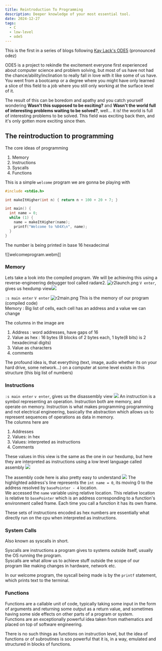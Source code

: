 ```yaml
---
title: Reintroduction To Programming
description: Deeper knowledge of your most essential tool.
date: 2024-12-27
tags:
  - C
  - low-level
  - ode5
---
```

This is the first in a series of blogs following [Kay Lack's ODE5](https://www.0de5.net) (pronounced odez)

ODE5 is a project to rekindle the excitement everyone first experienced about computer science and problem solving, but most of us have not had the chance/ability/inclination to really fall in love with it like some of us have. You went from a bootcamp or a degree where you might have only learned a slice of this field to a job where you still only working at the surface level of it.

The result of this can be boredom and apathy and you catch yourself wondering **Wasn't this supposed to be exciting?** and **Wasn't the world full of interesting problems waiting to be solved?**, well... it is! the world is full of interesting problems to be solved. This field was exciting back then, and it's only gotten more exciting since then.

## The reintroduction to programming
The core ideas of programming
1. Memory
2. Instructions
3. Syscalls
4. Functions

This is a simple `welcome` program we are gonna be playing with
```C
#include <stdio.h>

int makeItHigher(int n) { return n + 100 + 20 + 7; }

int main() {
  int name = 0;
  while (1) {
    name = makeItHigher(name);
    printf("Welcome to %04X\n", name);
  }
}
```
The number is being printed in base 16 hexadecimal

![[welcomeprogram.webm]]

### Memory
Lets take a look into the compiled program. We will be achieving this using a reverse-engineering debugger tool called radare2.
![r2launch.png](r2launch.png)
`V enter`, gives us hexdump view![](r2v.png)

`:s main enter`
`V enter`
![r2main.png](r2main.png)
This is the memory of our program (compiled code)  
Memory :  Big list of cells, each cell has an address and a value we can change

The columns in the image are
1. Address : word addresses, have gaps of 16
2. Value as hex : 16 bytes (8 blocks of 2 bytes each, 1 byte(8 bits) is 2 hexadecimal digits)
3. Value as characters
4. comments

The profound idea is, that everything (text, image, audio whether its on your hard drive, some network...) on a computer at some level exists in this structure (this big list of numbers)

### Instructions
`:s main enter`
`v enter`, gives us the disassembly view
![](disassembly.png)
An instruction is a symbol representing an operation. Instruction both are memory, and operate on memory. Instruction is what makes programming programming and not electrical engineering, basically the abstraction which allows us to represent sequences of operations as data in memory.  
The columns here are
1. Addresses
2. Values: in hex
3. Values: interpreted as instructions
4. Comments

These values in this view is the same as the one in our hexdump, but here they are interpreted as instructions using a low level language called assembly
![](comparision.png)

The assembly code here is also pretty easy to understand
![](assignment.png)
The highlighted address's line represents the `int name = 0`, its moving 0 to the address resolved by `basePointer - 4` location.  
We accessed the `name` variable using relative location. This relative location is relative to `basePointer` which is an address corresponding to a function's environment called frame. Each time you call a function it has its own frame.

These sets of instructions encoded as hex numbers are essentially what directly run on the cpu when interpreted as instructions.

### System Calls
Also known as syscalls in short.

Syscalls are instructions a program gives to systems outside itself, usually the OS running the program.  
Syscalls are what allow us to achieve stuff outside the scope of our program like making changes in hardware, network etc.

In our welcome program, the syscall being made is by the `printf` statement, which prints text to the terminal.

### Functions
Functions are a callable unit of code, typically taking some input in the form of arguments and returning some output as a return value, and sometimes having some side effects on other parts of a program or system.  
Functions are an exceptionally powerful idea taken from mathematics and placed on top of software engineering.

There is no such things as functions on instruction level, but the idea of functions or of subroutines is soo powerful that it is, in a way, emulated and structured in blocks of functions.
